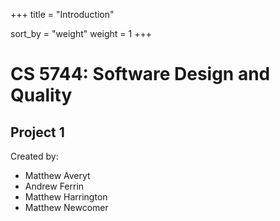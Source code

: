 +++
title = "Introduction"

sort_by = "weight"
weight = 1
+++

# CS 5744: Software Design and Quality
## Project 1
Created by:
* Matthew Averyt
* Andrew Ferrin
* Matthew Harrington
* Matthew Newcomer